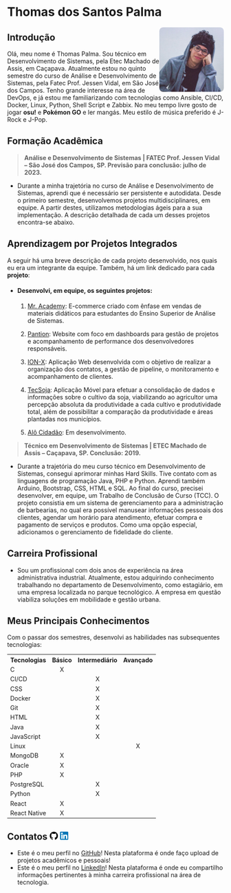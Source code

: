 # Thomas dos Santos Palma

<img src="./docs/profile-picture.png" align="right" width="150" height="150">

## **Introdução**

Olá, meu nome é Thomas Palma. Sou técnico em Desenvolvimento de Sistemas, pela Etec Machado de Assis, em Caçapava. Atualmente estou no quinto semestre do curso de Análise e Desenvolvimento de Sistemas, pela Fatec Prof. Jessen Vidal, em São José dos Campos. Tenho grande interesse na área de DevOps, e já estou me familiarizando com tecnologias como Ansible, CI/CD, Docker, Linux, Python, Shell Script e Zabbix. No meu tempo livre gosto de jogar **osu!** e **Pokémon GO** e ler mangás. Meu estilo de música preferido é J-Rock e J-Pop.

## **Formação Acadêmica**

> **Análise e Desenvolvimento de Sistemas | FATEC Prof. Jessen Vidal – São José dos Campos, SP. Previsão para conclusão: julho de 2023.**

- Durante a minha trajetória no curso de Análise e Desenvolvimento de Sistemas, aprendi que é necessário ser persistente e autodidata. Desde o primeiro semestre, desenvolvemos projetos multidisciplinares, em equipe. A partir destes, utilizamos metodologias ágeis para a sua implementação. A descrição detalhada de cada um desses projetos encontra-se abaixo.

## **Aprendizagem por Projetos Integrados**
A seguir há uma breve descrição de cada projeto desenvolvido, nos quais eu era um integrante da equipe. Também, há um link dedicado para cada **projeto**:

 - <h4><b>Desenvolvi, em equipe, os seguintes projetos:</h4></b>

   1. [Mr. Academy](https://github.com/ThomasPalma1/portfolio-tg/tree/main/APIs/FatecAPI-01): E-commerce criado com ênfase em vendas de materiais didáticos para estudantes do Ensino Superior de Análise de Sistemas.


   2. [Pantion](https://github.com/ThomasPalma1/portfolio-tg/tree/main/APIs/FatecAPI-02): Website com foco em dashboards para gestão de projetos e acompanhamento de performance dos desenvolvedores responsáveis.


   3. [ION-X](https://github.com/ThomasPalma1/portfolio-tg/tree/main/APIs/FatecAPI-03): Aplicação Web desenvolvida com o objetivo de realizar a organização dos contatos, a gestão de pipeline, o monitoramento e acompanhamento de clientes.


   4. [TecSoja](https://github.com/ThomasPalma1/portfolio-tg/tree/main/APIs/FatecAPI-04): Aplicação Móvel para efetuar a consolidação de dados e informações sobre o cultivo da soja, viabilizando ao agricultor uma percepção absoluta da produtividade a cada cultivo e produtividade total, além de possibilitar a comparação da produtividade e áreas plantadas nos municípios.


   5. [Alô Cidadão](https://github.com/ThomasPalma1/portfolio-tg/tree/main/APIs/FatecAPI-05): Em desenvolvimento.


 > **Técnico em Desenvolvimento de Sistemas | ETEC Machado de Assis – Caçapava, SP. Conclusão: 2019.**

 - Durante a trajetória do meu curso técnico em Desenvolvimento de Sistemas, consegui aprimorar minhas Hard Skills. Tive contato com as linguagens de programação Java, PHP e Python. Aprendi também Arduino, Bootstrap, CSS, HTML e SQL. Ao final do curso, precisei desenvolver, em equipe, um Trabalho de Conclusão de Curso (TCC). O projeto consistia em um sistema de gerenciamento para a administração de barbearias, no qual era possível manusear informações pessoais dos clientes, agendar um horário para atendimento, efetuar compra e pagamento de serviços e produtos. Como uma opção especial, adicionamos o gerenciamento de fidelidade do cliente.

 ## **Carreira Profissional**
 - Sou um profissional com dois anos de experiência na área administrativa industrial. Atualmente, estou adquirindo conhecimento trabalhando no departamento de Desenvolvimento, como estagiário, em uma empresa localizada no parque tecnológico. A empresa em questão viabiliza soluções em mobilidade e gestão urbana.

## **Meus Principais Conhecimentos**
Com o passar dos semestres, desenvolvi as habilidades nas subsequentes tecnologias: 
<table>
    <tr>
        <th>Tecnologias</th>
        <th>Básico</th>
        <th>Intermediário</th>
        <th>Avançado</th>
    </tr>
    <tr>
        <td>C</td>
        <td align="center">X</td>
        <td></td>
        <td></td>
    </tr>
    <tr>
        <td>CI/CD</td>
        <td></td>
        <td align="center">X</td>
        <td></td>
    </tr>
    <tr>
        <td>CSS</td>
        <td></td>
        <td align="center">X</td>
        <td></td>
    </tr>
    <tr>
        <td>Docker</td>
        <td></td>
        <td align="center">X</td>
        <td></td>
    </tr>
    <tr>
        <td>Git</td>
        <td></td>
        <td align="center">X</td>
        <td></td>
    </tr>
    <tr>
        <td>HTML</td>
        <td></td>
        <td align="center">X</td>
        <td></td>
    </tr>
    <tr>
        <td>Java</td>
        <td></td>
        <td align="center">X</td>
        <td></td>
    </tr>
    <tr>
        <td>JavaScript</td>
        <td></td>
        <td align="center">X</td>
        <td></td>
    </tr>
    <tr>
        <td>Linux</td>
        <td></td>
        <td></td>
        <td align="center">X</td>
    </tr>
    <tr>
        <td>MongoDB</td>
        <td align="center">X</td>
        <td></td>
        <td></td>
    </tr>
    <tr>
        <td>Oracle</td>
        <td align="center">X</td>
        <td></td>
        <td></td>
    </tr>
    <tr>
        <td>PHP</td>
        <td align="center">X</td>
        <td></td>
        <td></td>
    </tr>
    <tr>
        <td>PostgreSQL</td>
        <td></td>
        <td align="center">X</td>
        <td></td>
    </tr>
    <tr>
        <td>Python</td>
        <td></td>
        <td align="center">X</td>
        <td></td>
    </tr>
    <tr>
        <td>React</td>
        <td align="center">X</td>
        <td></td>
        <td></td>
    </tr>
    <tr>
        <td>React Native</td>
        <td align="center">X</td>
        <td></td>
        <td></td>
    </tr>
</table>
  

## **Contatos** <img src="./docs/github-icon.png"  width="19" height="19"> <img src="./docs/linkedin-icon.png"  width="19" height="19">
* Este é o meu perfil no [GitHub](https://github.com/ThomasPalma1)! Nesta plataforma é onde faço upload de projetos acadêmicos e pessoais!
* Este é o meu perfil no [LinkedIn](https://www.linkedin.com/in/thomas-palma-0764b81b3/)! Nesta plataforma é onde eu compartilho informações pertinentes à minha carreira profissional na área de tecnologia.
